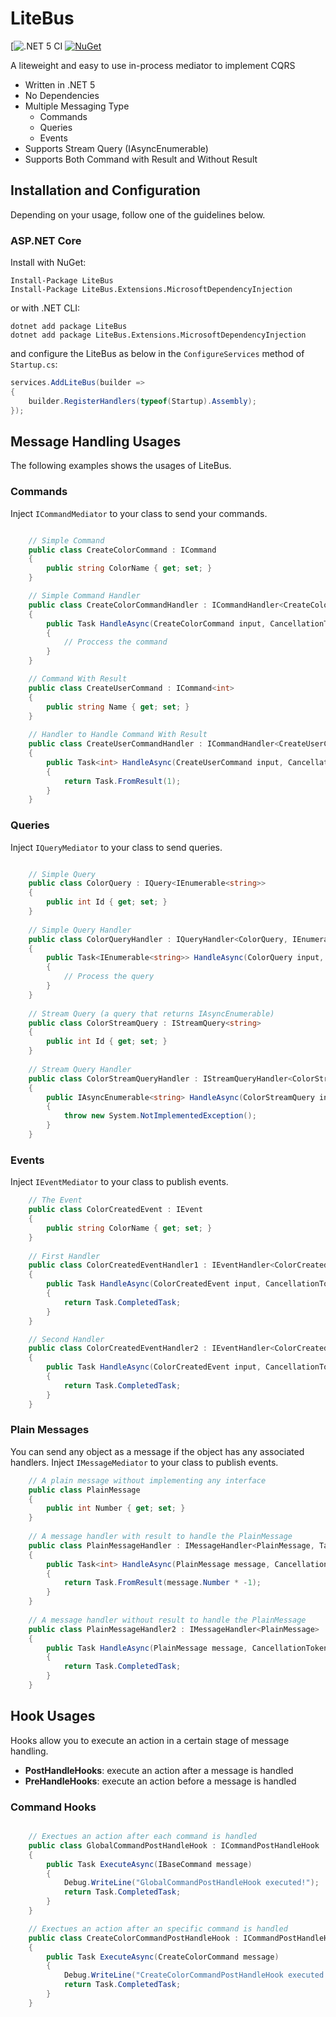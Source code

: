 # LiteBus
[![.NET 5 CI](https://github.com/arishk/LiteBus/actions/workflows/dotnet-core.yml/badge.svg?branch=main)
[![NuGet](https://img.shields.io/nuget/vpre/LiteBus.svg)](https://www.nuget.org/packages/LiteBus)



A liteweight and easy to use in-process mediator to implement CQRS

* Written in .NET 5
* No Dependencies
* Multiple Messaging Type
    * Commands
    * Queries
    * Events
* Supports Stream Query (IAsyncEnumerable)
* Supports Both Command with Result and Without Result

## Installation and Configuration 

Depending on your usage, follow one of the guidelines below.

### ASP.NET Core

Install with NuGet:

```
Install-Package LiteBus
Install-Package LiteBus.Extensions.MicrosoftDependencyInjection
```

or with .NET CLI:

```
dotnet add package LiteBus
dotnet add package LiteBus.Extensions.MicrosoftDependencyInjection
```

and configure the LiteBus as below in the `ConfigureServices` method of `Startup.cs`:

```c#
services.AddLiteBus(builder =>
{
    builder.RegisterHandlers(typeof(Startup).Assembly);
});
```

## Message Handling Usages

The following examples shows the usages of LiteBus.

### Commands

Inject ``ICommandMediator`` to your class to send your commands.

```c#

    // Simple Command
    public class CreateColorCommand : ICommand
    {
        public string ColorName { get; set; }
    }

    // Simple Command Handler
    public class CreateColorCommandHandler : ICommandHandler<CreateColorCommand>
    {
        public Task HandleAsync(CreateColorCommand input, CancellationToken cancellationToken = default)
        {
            // Proccess the command
        }
    }

    // Command With Result
    public class CreateUserCommand : ICommand<int>
    {
        public string Name { get; set; }
    }
    
    // Handler to Handle Command With Result
    public class CreateUserCommandHandler : ICommandHandler<CreateUserCommand, int>
    {
        public Task<int> HandleAsync(CreateUserCommand input, CancellationToken cancellationToken = default)
        {
            return Task.FromResult(1);
        }
    }

```

### Queries

Inject ``IQueryMediator`` to your class to send queries.

```C#

    // Simple Query
    public class ColorQuery : IQuery<IEnumerable<string>>
    {
        public int Id { get; set; }
    }
    
    // Simple Query Handler
    public class ColorQueryHandler : IQueryHandler<ColorQuery, IEnumerable<string>>
    {
        public Task<IEnumerable<string>> HandleAsync(ColorQuery input, CancellationToken cancellationToken = default)
        {
            // Process the query
        }
    }
    
    // Stream Query (a query that returns IAsyncEnumerable)
    public class ColorStreamQuery : IStreamQuery<string>
    {
        public int Id { get; set; }
    }
    
    // Stream Query Handler
    public class ColorStreamQueryHandler : IStreamQueryHandler<ColorStreamQuery, string>
    {
        public IAsyncEnumerable<string> HandleAsync(ColorStreamQuery input, CancellationToken cancellationToken = default)
        {
            throw new System.NotImplementedException();
        }
    }

```

### Events

Inject ``IEventMediator`` to your class to publish events.

```c#
    // The Event
    public class ColorCreatedEvent : IEvent
    {
        public string ColorName { get; set; }
    }
    
    // First Handler
    public class ColorCreatedEventHandler1 : IEventHandler<ColorCreatedEvent>
    {
        public Task HandleAsync(ColorCreatedEvent input, CancellationToken cancellationToken = default)
        {
            return Task.CompletedTask;
        }
    }

    // Second Handler
    public class ColorCreatedEventHandler2 : IEventHandler<ColorCreatedEvent>
    {
        public Task HandleAsync(ColorCreatedEvent input, CancellationToken cancellationToken = default)
        {
            return Task.CompletedTask;
        }
    }
```

### Plain Messages

You can send any object as a message if the object has any associated handlers.
Inject ``IMessageMediator`` to your class to publish events.

```c#
    // A plain message without implementing any interface
    public class PlainMessage
    {
        public int Number { get; set; }
    }
    
    // A message handler with result to handle the PlainMessage
    public class PlainMessageHandler : IMessageHandler<PlainMessage, Task<int>>
    {
        public Task<int> HandleAsync(PlainMessage message, CancellationToken cancellationToken = default)
        {
            return Task.FromResult(message.Number * -1);
        }
    }
    
    // A message handler without result to handle the PlainMessage
    public class PlainMessageHandler2 : IMessageHandler<PlainMessage>
    {
        public Task HandleAsync(PlainMessage message, CancellationToken cancellationToken = default)
        {
            return Task.CompletedTask;
        }
    }
```

## Hook Usages

Hooks allow you to execute an action in a certain stage of message handling.

* **PostHandleHooks**: execute an action after a message is handled
* **PreHandleHooks**: execute an action before a message is handled

### Command Hooks
```c#

    // Exectues an action after each command is handled
    public class GlobalCommandPostHandleHook : ICommandPostHandleHook
    {
        public Task ExecuteAsync(IBaseCommand message)
        {
            Debug.WriteLine("GlobalCommandPostHandleHook executed!");
            return Task.CompletedTask;
        }
    }

    // Exectues an action after an specific command is handled
    public class CreateColorCommandPostHandleHook : ICommandPostHandleHook<CreateColorCommand>
    {
        public Task ExecuteAsync(CreateColorCommand message)
        {
            Debug.WriteLine("CreateColorCommandPostHandleHook executed!");
            return Task.CompletedTask;
        }
    }
```
